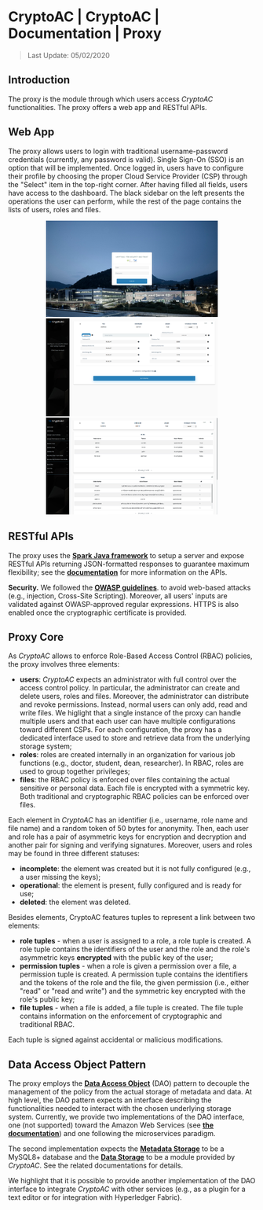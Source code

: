 # CryptoAC | CryptoAC | Documentation | Proxy

> Last Update: 05/02/2020

## Introduction

The proxy is the module through which users access *CryptoAC* functionalities. The proxy offers a web app and RESTful APIs.


## Web App

The proxy allows users to login with traditional username-password credentials (currently, any password is valid). Single Sign-On (SSO) is an option that will be implemented. Once logged in, users have to configure their profile by choosing the proper Cloud Service Provider (CSP) through the "Select" item in the top-right corner. After having filled all fields, users have access to the dashboard. The black sidebar on the left presents the operations the user can perform, while the rest of the page contains the lists of users, roles and files.  

<div style="text-align:center">
    <img src="login.png" style="width:350px;"/>
    <img src="profile.png" style="width:350px;"/>
    <img src="dashboard.png" style="width:350px;"/>
</div>



## RESTful APIs

The proxy uses the [**Spark Java framework**](https://sparkjava.com/) to setup a server and expose RESTful APIs returning JSON-formatted responses to guarantee maximum flexibility; see the [**documentation**](./CryptoACAPISwagger.yaml) for more information on the APIs.

**Security.** We followed the [**OWASP guidelines**](https://owasp.org/www-project-cheat-sheets/cheatsheets/Cross_Site_Scripting_Prevention_Cheat_Sheet#). to avoid web-based attacks (e.g., injection, Cross-Site Scripting). Moreover, all users' inputs are validated against OWASP-approved regular expressions. HTTPS is also enabled once the cryptographic certificate is provided.
 


## Proxy Core

As *CryptoAC* allows to enforce Role-Based Access Control (RBAC) policies, the proxy involves three elements:

* **users**: *CryptoAC* expects an administrator with full control over the access control policy. In particular, the administrator can create and delete users, roles and files. Moreover, the administrator can distribute and revoke permissions. Instead, normal users can only add, read and write files. We higlight that a single instance of the proxy can handle multiple users and that each user can have multiple configurations toward different CSPs. For each configuration, the proxy has a dedicated interface used to store and retrieve data from the underlying storage system;
* **roles**: roles are created internally in an organization for various job functions (e.g., doctor, student, dean, researcher). In RBAC, roles are used to group together privileges;
* **files**: the RBAC policy is enforced over files containing the actual sensitive or personal data. Each file is encrypted with a symmetric key. Both traditional and cryptographic RBAC policies can be enforced over files.

Each element in *CryptoAC* has an identifier (i.e., username, role name and file name) and a random token of 50 bytes for anonymity. Then, each user and role has a pair of asymmetric keys for encryption and decryption and another pair for signing and verifying signatures. Moreover, users and roles may be found in three different statuses:
* **incomplete**: the element was created but it is not fully configured (e.g., a user missing the keys);
* **operational**: the element is present, fully configured and is ready for use;
* **deleted**: the element was deleted.


Besides elements, CryptoAC features tuples to represent a link between two elements:

* **role tuples** - when a user is assigned to a role, a role tuple is created. A role tuple contains the identifiers of the user and the role and the role's asymmetric keys **encrypted** with the public key of the user;
* **permission tuples** - when a role is given a permission over a file, a permission tuple is created. A permission tuple contains the identifiers and the tokens of the role and the file, the given permission (i.e., either "read" or "read and write") and the symmetric key encrypted with the role's public key;
* **file tuples** - when a file is added, a file tuple is created. The file tuple contains information on the enforcement of cryptographic and traditional RBAC.

Each tuple is signed against accidental or malicious modifications.



## Data Access Object Pattern

The proxy employs the [**Data Access Object**](https://en.wikipedia.org/wiki/Data_access_object) (DAO) pattern to decouple the management of the policy from the actual storage of metadata and data. At high level, the DAO pattern expects an interface describing the functionalities needed to interact with the chosen underlying storage system. Currently, we provide two implementations of the DAO interface, one (not supported) toward the Amazon Web Services (see [**the documentation**](../../CryptoAC-AWSLambda)) and one following the microservices paradigm.

The second implementation expects the [**Metadata Storage**](../MS) to be a MySQL8+ database and the [**Data Storage**](../DS) to be a module provided by *CryptoAC*. See the related documentations for details. 

We highlight that it is possible to provide another implementation of the DAO interface to integrate *CryptoAC* with other services (e.g., as a plugin for a text editor or for integration with Hyperledger Fabric).